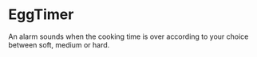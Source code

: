 # EggTimer
An alarm sounds when the cooking time is over according to your choice between soft, medium or hard.


